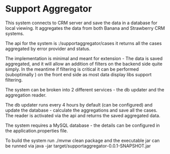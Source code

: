 # Support Aggregator

This system connects to CRM server and save the data in a database
for local viewing. It aggregates the data from both Banana and Strawberry CRM systems.

The api for the system is <SERVER>:<port>/supportaggregator/cases
it returns all the cases aggregated by error provider and status.


The implementation is minimal and meant for extension - The data is saved aggregated, and it will
allow an addition of filters on the backend side quite simply. 
In the meantime if filtering is critical it can be performed (suboptimally ) on the front end side
as most data display libs support filtering.

The system can be broken into 2 different services - the db updater and the aggregation reader.

The db updater runs every 4 hours by default (can be configured) and update the database - calculate the aggregations
and save all the cases.
The reader is activated via the api and returns the saved aggregated data.

The system requires a MySQL database - the details can be configured in the application.properties file.

To build the system run ./mvnw clean package
and the executable jar can be runned via java -jar target/supportaggregator-0.0.1-SNAPSHOT.jar



